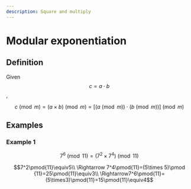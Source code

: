 ```yaml
---
description: Square and multiply
---
```


# Modular exponentiation

## Definition

Given $$c=a\cdot b$$,

$$
c\pmod m=(a\times b)\pmod m=\Big[\big(a\pmod m)\cdot(b\pmod m\big)\Big]\pmod m
$$

## Examples

### Example 1

$$7^6\pmod{11}=({7^2\times 7^4})\pmod{11}$$

$$7^2\pmod{11}\equiv5\\ \Rightarrow 7^4\pmod{11}=(5\times 5)\pmod {11}=25\pmod{11}\equiv3\\ \Rightarrow7^6\pmod{11}=(5\times3)\pmod{11}=15\pmod{11}\equiv4$$



